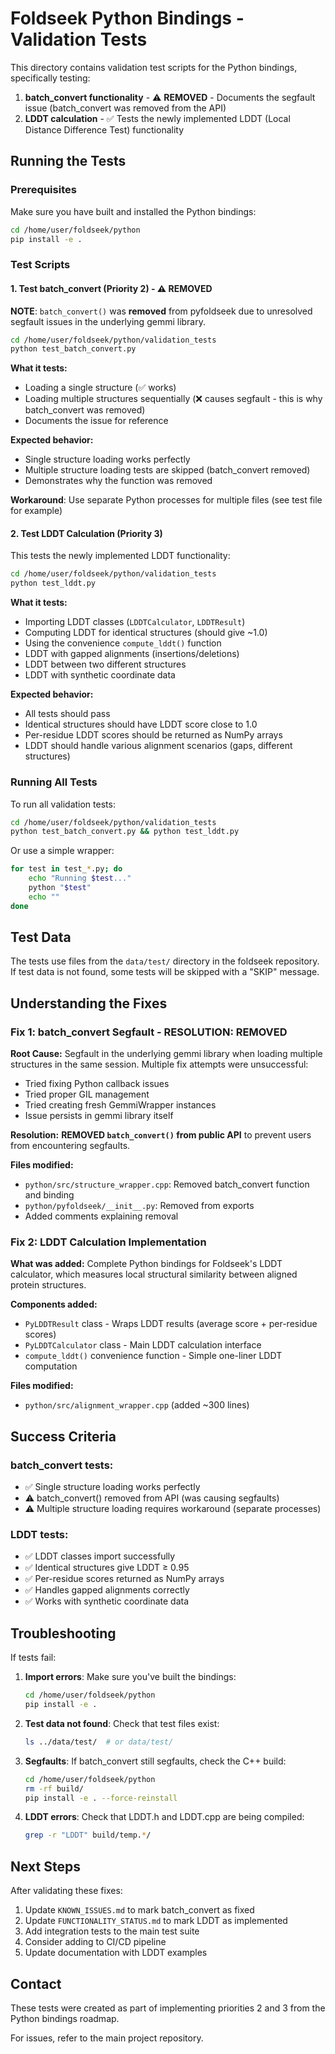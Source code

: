 # Foldseek Python Bindings - Validation Tests

This directory contains validation test scripts for the Python bindings, specifically testing:

1. **batch_convert functionality** - ⚠️ **REMOVED** - Documents the segfault issue (batch_convert was removed from the API)
2. **LDDT calculation** - ✅ Tests the newly implemented LDDT (Local Distance Difference Test) functionality

## Running the Tests

### Prerequisites

Make sure you have built and installed the Python bindings:

```bash
cd /home/user/foldseek/python
pip install -e .
```

### Test Scripts

#### 1. Test batch_convert (Priority 2) - ⚠️ REMOVED

**NOTE**: `batch_convert()` was **removed** from pyfoldseek due to unresolved segfault issues in the underlying gemmi library.

```bash
cd /home/user/foldseek/python/validation_tests
python test_batch_convert.py
```

**What it tests:**
- Loading a single structure (✅ works)
- Loading multiple structures sequentially (❌ causes segfault - this is why batch_convert was removed)
- Documents the issue for reference

**Expected behavior:**
- Single structure loading works perfectly
- Multiple structure loading tests are skipped (batch_convert removed)
- Demonstrates why the function was removed

**Workaround**: Use separate Python processes for multiple files (see test file for example)

#### 2. Test LDDT Calculation (Priority 3)

This tests the newly implemented LDDT functionality:

```bash
cd /home/user/foldseek/python/validation_tests
python test_lddt.py
```

**What it tests:**
- Importing LDDT classes (`LDDTCalculator`, `LDDTResult`)
- Computing LDDT for identical structures (should give ~1.0)
- Using the convenience `compute_lddt()` function
- LDDT with gapped alignments (insertions/deletions)
- LDDT between two different structures
- LDDT with synthetic coordinate data

**Expected behavior:**
- All tests should pass
- Identical structures should have LDDT score close to 1.0
- Per-residue LDDT scores should be returned as NumPy arrays
- LDDT should handle various alignment scenarios (gaps, different structures)

### Running All Tests

To run all validation tests:

```bash
cd /home/user/foldseek/python/validation_tests
python test_batch_convert.py && python test_lddt.py
```

Or use a simple wrapper:

```bash
for test in test_*.py; do
    echo "Running $test..."
    python "$test"
    echo ""
done
```

## Test Data

The tests use files from the `data/test/` directory in the foldseek repository. If test data is not found, some tests will be skipped with a "SKIP" message.

## Understanding the Fixes

### Fix 1: batch_convert Segfault - RESOLUTION: REMOVED

**Root Cause:** Segfault in the underlying gemmi library when loading multiple structures in the same session. Multiple fix attempts were unsuccessful:
- Tried fixing Python callback issues
- Tried proper GIL management
- Tried creating fresh GemmiWrapper instances
- Issue persists in gemmi library itself

**Resolution:** **REMOVED `batch_convert()` from public API** to prevent users from encountering segfaults.

**Files modified:**
- `python/src/structure_wrapper.cpp`: Removed batch_convert function and binding
- `python/pyfoldseek/__init__.py`: Removed from exports
- Added comments explaining removal

### Fix 2: LDDT Calculation Implementation

**What was added:** Complete Python bindings for Foldseek's LDDT calculator, which measures local structural similarity between aligned protein structures.

**Components added:**
- `PyLDDTResult` class - Wraps LDDT results (average score + per-residue scores)
- `PyLDDTCalculator` class - Main LDDT calculation interface
- `compute_lddt()` convenience function - Simple one-liner LDDT computation

**Files modified:**
- `python/src/alignment_wrapper.cpp` (added ~300 lines)

## Success Criteria

### batch_convert tests:
- ✅ Single structure loading works perfectly
- ⚠️ batch_convert() removed from API (was causing segfaults)
- ⚠️ Multiple structure loading requires workaround (separate processes)

### LDDT tests:
- ✅ LDDT classes import successfully
- ✅ Identical structures give LDDT ≥ 0.95
- ✅ Per-residue scores returned as NumPy arrays
- ✅ Handles gapped alignments correctly
- ✅ Works with synthetic coordinate data

## Troubleshooting

If tests fail:

1. **Import errors**: Make sure you've built the bindings:
   ```bash
   cd /home/user/foldseek/python
   pip install -e .
   ```

2. **Test data not found**: Check that test files exist:
   ```bash
   ls ../data/test/  # or data/test/
   ```

3. **Segfaults**: If batch_convert still segfaults, check the C++ build:
   ```bash
   cd /home/user/foldseek/python
   rm -rf build/
   pip install -e . --force-reinstall
   ```

4. **LDDT errors**: Check that LDDT.h and LDDT.cpp are being compiled:
   ```bash
   grep -r "LDDT" build/temp.*/
   ```

## Next Steps

After validating these fixes:

1. Update `KNOWN_ISSUES.md` to mark batch_convert as fixed
2. Update `FUNCTIONALITY_STATUS.md` to mark LDDT as implemented
3. Add integration tests to the main test suite
4. Consider adding to CI/CD pipeline
5. Update documentation with LDDT examples

## Contact

These tests were created as part of implementing priorities 2 and 3 from the Python bindings roadmap.

For issues, refer to the main project repository.

